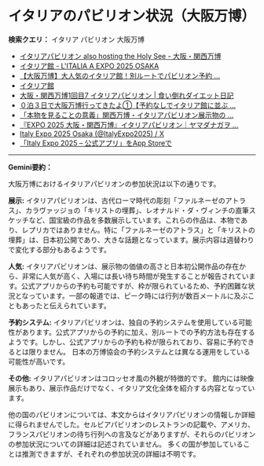 # イタリアのパビリオン状況（大阪万博）

**検索クエリ：** イタリア パビリオン 大阪万博

- [イタリアパビリオン also hosting the Holy See - 大阪・関西万博](https://www.expo2025.or.jp/official-participant/italy/)
- [イタリア館 - L'ITALIA A EXPO 2025 OSAKA](https://www.italyexpo2025osaka.it/ja/itariaguan)
- [【大阪万博】大人気のイタリア館！別ルートでパビリオン予約 ...](https://ameblo.jp/photolife-memorial/entry-12895866665.html)
- [イタリア館](https://www.italyexpo2025osaka.it/ja)
- [大阪・関西万博1回目7 イタリアパビリオン | 食い倒れダイエット日記](https://ameblo.jp/bomuu/entry-12893893180.html)
- [０泊３日で大阪万博行ってきたよ①【予約なしでイタリア館に並ぶ ...](https://note.com/blackcat0106_/n/n263232d29fdd)
- [「本物を見ることの意義」関西万博・イタリアパビリオン展示物の ...](https://news.yahoo.co.jp/articles/1f095a575d9b62fd1c0049dfde65292399461d75)
- [『EXPO 2025 大阪・関西万博』イタリアパビリオン｜ヤマダナガヲ ...](https://note.com/yamada_tourist/n/n8e18f9e7de68)
- [Italy Expo 2025 Osaka (@ItalyExpo2025) / X](https://x.com/italyexpo2025?lang=ja)
- [「Italy Expo 2025 – 公式アプリ」をApp Storeで](https://apps.apple.com/jp/app/italy-expo-2025-%E5%85%AC%E5%BC%8F%E3%82%A2%E3%83%97%E3%83%AA/id6744029374)


---

**Gemini要約：**

大阪万博におけるイタリアパビリオンの参加状況は以下の通りです。

**展示:** イタリアパビリオンは、古代ローマ時代の彫刻「ファルネーゼのアトラス」、カラヴァッジョの「キリストの埋葬」、レオナルド・ダ・ヴィンチの直筆スケッチなど、国宝級の作品を多数展示しています。これらの作品は、本物であり、レプリカではありません。特に「ファルネーゼのアトラス」と「キリストの埋葬」は、日本初公開であり、大きな話題となっています。展示内容は週替わりで変化する部分もあるようです。

**人気:** イタリアパビリオンは、展示物の価値の高さと日本初公開作品の存在から、非常に人気が高く、入場には長い待ち時間が発生することが報告されています。公式アプリからの予約も可能ですが、枠が限られているため、予約困難な状況となっています。一部の報道では、ピーク時には行列が数百メートルに及ぶこともあったと伝えられています。

**予約システム:** イタリアパビリオンは、独自の予約システムを使用している可能性があります。公式アプリからの予約に加え、別ルートでの予約方法も存在するようです。しかし、公式アプリからの予約も枠が限られており、容易に予約できるとは限りません。  日本の万博協会の予約システムとは異なる運用をしている可能性が高いです。

**その他:** イタリアパビリオンはコロッセオ風の外観が特徴的です。  館内には映像展示もあり、展示作品だけでなく、イタリア文化全体を紹介する内容となっています。


他の国のパビリオンについては、本文からはイタリアパビリオンの情報しか詳細に得られませんでした。セルビアパビリオンのレストランの記載や、アメリカ、フランスパビリオンの待ち行列への言及などがありますが、それらのパビリオンの参加状況についての詳細は記述されていません。  多くの国が参加していることは推測できますが、それぞれの参加状況の詳細は不明です。

